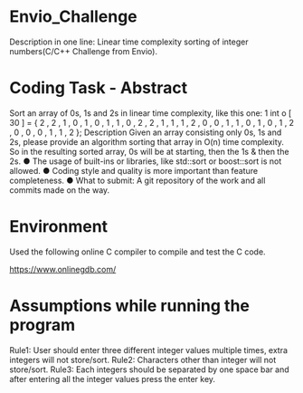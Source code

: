 # Envio_Challenge
Description in one line: Linear time complexity sorting of integer numbers(C/C++ Challenge from Envio).

Coding Task - Abstract
==================================================================================================================================
Sort an array of 0s, 1s and 2s in linear time complexity, like this one:
1 int o [ 30 ] = { 2 , 2 , 1 , 0 , 1 , 0 , 1 , 1 , 0 , 2 , 2 , 1 , 1 , 1 , 2 , 0 , 0 , 1 , 1 , 0 , 1 , 0 , 1 , 2 , 0 , 0 , 0 , 1 ,
1 , 2 };
Description
Given an array consisting only 0s, 1s and 2s, please provide an algorithm sorting that array in
O(n) time complexity. So in the resulting sorted array, 0s will be at starting, then the 1s & then the
2s.
● The usage of built-ins or libraries, like std::sort or boost::sort is not allowed.
● Coding style and quality is more important than feature completeness.
● What to submit: A git repository of the work and all commits made on the way.

Environment
===================================================================================================================================
Used the following online C compiler to compile and test the C code.

https://www.onlinegdb.com/

Assumptions while running the program
===================================================================================================================================
Rule1: User should enter three different integer values multiple times, extra integers will not store/sort.
Rule2: Characters other than integer will not store/sort.
Rule3: Each integers should be separated by one space bar and after entering all the integer values press the enter key.
